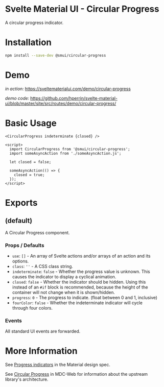 # Svelte Material UI - Circular Progress

A circular progress indicator.

# Installation

```sh
npm install --save-dev @smui/circular-progress
```

# Demo

_in action:_ https://sveltematerialui.com/demo/circular-progress

_demo code:_ https://github.com/hperrin/svelte-material-ui/blob/master/site/src/routes/demo/circular-progress/

# Basic Usage

```svelte
<CircularProgress indeterminate {closed} />

<script>
  import CircularProgress from '@smui/circular-progress';
  import someAsyncAction from './someAsyncAction.js';

  let closed = false;

  someAsyncAction(() => {
    closed = true;
  });
</script>
```

# Exports

## (default)

A Circular Progress component.

### Props / Defaults

- `use`: `[]` - An array of Svelte actions and/or arrays of an action and its options.
- `class`: `''` - A CSS class string.
- `indeterminate`: `false` - Whether the progress value is unknown. This causes the indicator to display a cyclical animation.
- `closed`: `false` - Whether the indicator should be hidden. Using this instead of an `#if` block is recommended, because the height of the container will not change when it is shown/hidden.
- `progress`: `0` - The progress to indicate. (float between 0 and 1, inclusive)
- `fourColor`: `false` - Whether the indeterminate indicator will cycle through four colors.

### Events

All standard UI events are forwarded.

# More Information

See [Progress indicators](https://material.io/components/progress-indicators) in the Material design spec.

See [Circular Progress](https://github.com/material-components/material-components-web/tree/v10.0.0/packages/mdc-circular-progress) in MDC-Web for information about the upstream library's architecture.
